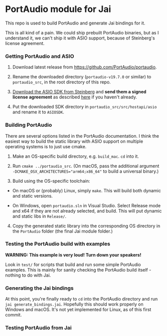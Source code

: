 # PortAudio module for Jai

This repo is used to build PortAudio and generate Jai bindings for it.

This is all kind of a pain. We could ship prebuilt PortAudio binaries, but as I understand it, we can't ship it with ASIO support, because of Steinberg's license agreement.

### Getting PortAudio and ASIO

1. Download latest release from https://github.com/PortAudio/portaudio.

2. Rename the downloaded directory (`portaudio-v19.7.0` or similar) to `portaudio_src`, in the root directory of this repo.

3. [Download the ASIO SDK from Steinberg](https://www.steinberg.net/asiosdk) and **send them a signed license agreement** as described [here](https://www.steinberg.net/developers/) if you haven't already.

4. Put the downloaded SDK directory in `portaudio_src/src/hostapi/asio` and rename it to `ASIOSDK`.

### Building PortAudio

There are several options listed in the PortAudio documentation. I think the easiest way to build the static library with ASIO support on multiple operating systems is to just use cmake.

1. Make an OS-specific build directory, e.g. `build_mac`. `cd` into it.

2. Run `cmake ../portaudio_src`. (On macOS, pass the additional argument `-DCMAKE_OSX_ARCHITECTURES="arm64;x86_64"` to build a universal binary.)

3. Build using the OS-specific toolchain:

  - On macOS or (probably) Linux, simply `make`. This will build both dynamic and static versions.

  - On Windows, open `portaudio.sln` in Visual Studio. Select Release mode and x64 if they are not already selected, and build. This will put dynamic and static libs in `Release/`.

4. Copy the generated static library into the corresponding OS directory in the `PortAudio` folder (the final Jai module folder.)

### Testing the PortAudio build with examples

**WARNING: This example is very loud! Turn down your speakers!**

Look in `test/` for scripts that build and run some simple PortAudio examples. This is mainly for sanity checking the PortAudio build itself - nothing to do with Jai.

### Generating the Jai bindings

At this point, you're finally ready to `cd` into the PortAudio directory and run `jai generate_bindings.jai`. Hopefully this should work properly on Windows and macOS. It's not yet implemented for Linux, as of this first commit.

### Testing PortAudio from Jai


